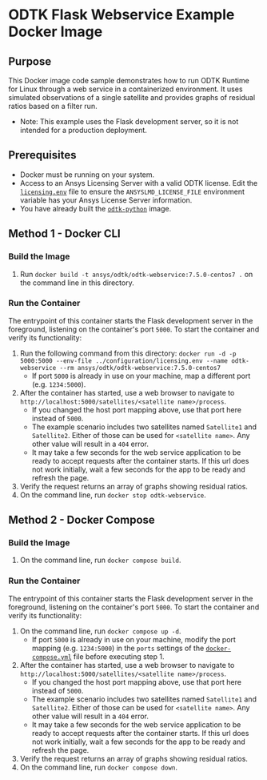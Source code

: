 # ODTK Flask Webservice Example Docker Image

## Purpose
This Docker image code sample demonstrates how to run ODTK Runtime for Linux through a web service in a containerized 
environment.  It uses simulated observations of a single satellite and provides graphs of residual ratios based on a 
filter run.
* Note: This example uses the Flask development server, so it is not intended for a production deployment.

## Prerequisites
* Docker must be running on your system.
* Access to an Ansys Licensing Server with a valid ODTK license.  Edit the 
[`licensing.env`](../configuration/licensing.env) file to ensure the `ANSYSLMD_LICENSE_FILE` environment variable 
has your Ansys License Server information.
* You have already built the [`odtk-python`](../odtk-python/README.md) image.

## Method 1 - Docker CLI

### Build the Image
1. Run `docker build -t ansys/odtk/odtk-webservice:7.5.0-centos7 .` on the command line in this directory.

### Run the Container
The entrypoint of this container starts the Flask development server in the foreground, 
listening on the container's port `5000`. To start the container and verify its functionality:
1. Run the following command from this directory: 
`docker run -d -p 5000:5000 --env-file ../configuration/licensing.env --name odtk-webservice --rm ansys/odtk/odtk-webservice:7.5.0-centos7`
    * If port `5000` is already in use on your machine, map a different port (e.g. `1234:5000`). 
2. After the container has started, use a web browser to navigate to `http://localhost:5000/satellites/<satellite name>/process`.
    * If you changed the host port mapping above, use that port here instead of `5000`.
    * The example scenario includes two satellites named `Satellite1` and `Satellite2`.  Either of those can be used
    for `<satellite name>`.  Any other value will result in a `404` error.
    * It may take a few seconds for the web service application to be ready to accept requests after the container 
    starts.  If this url does not work initially, wait a few seconds for the app to be ready and refresh the page.
3. Verify the request returns an array of graphs showing residual ratios.
4. On the command line, run `docker stop odtk-webservice`.

## Method 2 - Docker Compose

### Build the Image
1. On the command line, run `docker compose build`.

### Run the Container
The entrypoint of this container starts the Flask development server in the foreground, 
listening on the container's port `5000`. To start the container and verify its functionality:
1. On the command line, run `docker compose up -d`.
    * If port `5000` is already in use on your machine, modify the port mapping (e.g. `1234:5000`) in 
    the `ports` settings of the [`docker-compose.yml`](./docker-compose.yml) file before executing step 1. 
2. After the container has started, use a web browser to navigate to `http://localhost:5000/satellites/<satellite name>/process`.
    * If you changed the host port mapping above, use that port here instead of `5000`.
    * The example scenario includes two satellites named `Satellite1` and `Satellite2`.  Either of those can be used
    for `<satellite name>`.  Any other value will result in a `404` error.
    * It may take a few seconds for the web service application to be ready to accept requests after the container 
    starts.  If this url does not work initially, wait a few seconds for the app to be ready and refresh the page.
3. Verify the request returns an array of graphs showing residual ratios.
4. On the command line, run `docker compose down`.
